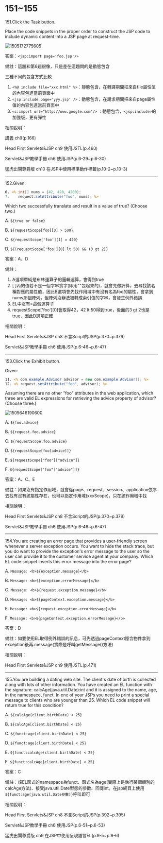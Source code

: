 151~155
========================

151.Click the Task button. 

Place the code snippets in the proper order to construct the JSP code to include dynamic content into a JSP page at request-time.

![1505172775605](file://media/28825.jpeg)

答案：`<jsp:import page='foo.jsp'/>`

備註：這題和第6題很像，只是差在這題問的是動態包含

三種不同的包含方式比較

1. `<%@ include file="xxx.html" %>`：靜態包含，在轉譯期間把來自file屬性值的內容包進當前頁面中
2. `<jsp:include page='yyy.jsp' />`：動態包含，在請求期間把來自page屬性值的內容包進當前頁面中
3. `<c:import url="http://www.google.com"/>` ：動態包含，`<jsp:include>`的加強版，更有彈性

相關說明：

講義 ch9(p.166)

Head First Servlets&JSP ch9 使用JSTL(p.460)

Servlet&JSP教學手冊 ch6 使用JSP(p.6-29~p.6-30)

猛虎出閘尊爵版 ch10 在JSP中使用標準動作標籤(p.10-2~p.10-3)

---
152.Given: 

```jsp
6. <% int[] nums = {42, 420, 4200}; 
7.    request.setAttribute("foo", nums); %> 
```

Which two successfully translate and result in a value of true? (Choose two.)

A.   `${true or false}` 

B.   `${requestScope[foo][0] > 500} `

C.   `${requestScope['foo'][1] = 420}` 

D.   `${(requestScope['foo'][0] lt 50) && (3 gt 2)}`

答案：A、D

備註：

1. A選項單純是布林運算子的邏輯運算，會得到true
2. [ ]內的值若不是一個字串實字(即用""包起來的)，就會先做評算，去尋找該名稱對應的屬性值，因此B選項會先找作用域中有沒有名為foo的屬性，會拿到nums那個陣列，但陣列沒辦法被轉成索引值的字串，會發生例外錯誤
3. EL中沒有=這個運算子
4. requestScope['foo'][0]會取得42，42 lt 50得到true，後面的3 gt 2也是true，因此D選項正確

相關說明：

Head First Servlets&JSP ch8 不含Script的JSP(p.370~p.379)

Servlet&JSP教學手冊 ch6 使用JSP(p.6-46~p.6-47)

---
153.Click the Exhibit button. 

Given: 

```jsp
11. <% com.example.Advisor advisor = new com.example.Advisor(); %> 
12. <% request.setAttribute("foo", advisor); %> 
```

Assuming there are no other "foo" attributes in the web application, which three are valid EL expressions for retrieving the advice property of advisor? (Choose three.)

![1505648190600](file://media/1186.jpeg)


A.   `${foo.advice}` 

B.   `${request.foo.advice}` 

C.   `${requestScope.foo.advice} `

D.   `${requestScope[foo[advice]]} `

E.   `${requestScope["foo"]["advice"]} `

F.   `${requestScope["foo"["advice"]]}`

答案：A、C、E

備註：如果沒有指定作用域，就會從page、request、session、application依序去找有沒有該屬性存在，也可以指定作用域(xxxScope)，只在該作用域中找

相關說明：

Head First Servlets&JSP ch8 不含Script的JSP(p.370~p.379)

Servlet&JSP教學手冊 ch6 使用JSP(p.6-46~p.6-47)


---
154.You are creating an error page that provides a user-friendly screen whenever a server exception occurs.  You want to hide the stack trace, but you do want to provide the exception's error message to the user so the user can provide it to the customer service agent at your company. Which EL code snippet inserts this error message into the error page?

A.   `Message: <b>${exception.message}</b> `

B.   `Message: <b>${exception.errorMessage}</b>`

C.   `Message: <b>${request.exception.message}</b>` 

D.   `Message: <b>${pageContext.exception.message}</b> `

E.   `Message: <b>${request.exception.errorMessage}</b> `

F.   `Message: <b>${pageContext.exception.errorMessage}</b>`

答案：D

備註：如要使用EL取得例外錯誤的訊息，可先透過pageContext隱含物件拿到exception後再.message(實際是呼叫getMessage()方法)

相關說明：

Head First Servlets&JSP ch9 使用JSTL(p.471)


---
155.You are building a dating web site. The client's date of birth is collected along with lots of other information. You have created an EL function with the signature: calcAge(java.util.Date):int and it is assigned to the name, age, in the namespace, funct.  In one of your JSPs you need to print a special message to clients who are younger than 25. Which EL code snippet will return true for this condition?

A.   `${calcAge(client.birthDate) < 25}` 

B.   `${calcAge[client.birthDate] < 25}` 

C.   `${funct:age(client.birthDate) < 25}` 

D.   `${funct:age[client.birthDate] < 25}` 

E.   `${funct:calcAge(client.birthDate) < 25}`

F.   `${funct:calcAge[client.birthDate] < 25}`

答案：C

備註：該EL函式的namespace為funct、函式名為age(實際上是執行某個類別的calcAge方法)、接受java.util.Date型態的參數、回傳int，在jsp網頁上使用`${funct:age(java.util.Date參數)}`呼叫即可

相關說明：

Head First Servlets&JSP ch8 不含Script的JSP(p.392~p.395)

Servlet&JSP教學手冊 ch6 使用JSP(p.6-51~p.6-53)

猛虎出閘尊爵版 ch9 在JSP中使用呈現語言EL(p.9-5~p.9-6)


